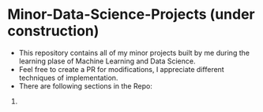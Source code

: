 # Minor-Data-Science-Projects (under construction)
* This repository contains all of my minor projects built by me during the learning plase of Machine Learning and Data Science. 
* Feel free to create a PR for modifications, I appreciate different techniques of implementation.
* There are following sections in the Repo:
1)
